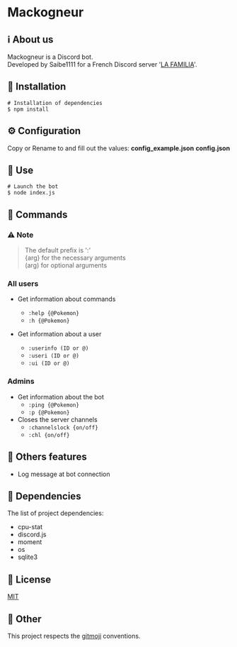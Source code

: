 # Mackogneur

## ℹ️ About us
Mackogneur is a Discord bot.  
Developed by Saibe1111 for a French Discord server '[LA FAMILIA](https://discord.com/invite/wV8JeNSEFZ)'.

## 🚀 Installation
```shell
# Installation of dependencies
$ npm install
```

## ⚙️ Configuration
Copy or Rename to and fill out the values: __config_example.json__ __config.json__ 


## 💾 Use
```shell
# Launch the bot
$ node index.js
```

## 📝 Commands
### ⚠ Note
> The default prefix is ':'  
> {arg} for the necessary arguments  
> (arg) for optional arguments

### All users

* Get information about commands
     * `:help {@Pokemon}`
     * `:h {@Pokemon}`

* Get information about a user
     * `:userinfo (ID or @)`
     * `:useri (ID or @)`
     * `:ui (ID or @)`

### Admins
* Get information about the bot
     * `:ping {@Pokemon}`
     * `:p {@Pokemon}`
* Closes the server channels
     * `:channelslock {on/off}`
     * `:chl {on/off}`

## 🧾 Others features

* Log message at bot connection

## 🤝 Dependencies

The list of project dependencies:

* cpu-stat
* discord.js
* moment
* os
* sqlite3


## 📕 License

[MIT](https://choosealicense.com/licenses/mit/)

## 📌 Other

This project respects the [gitmoji](https://gitmoji.dev/) conventions.